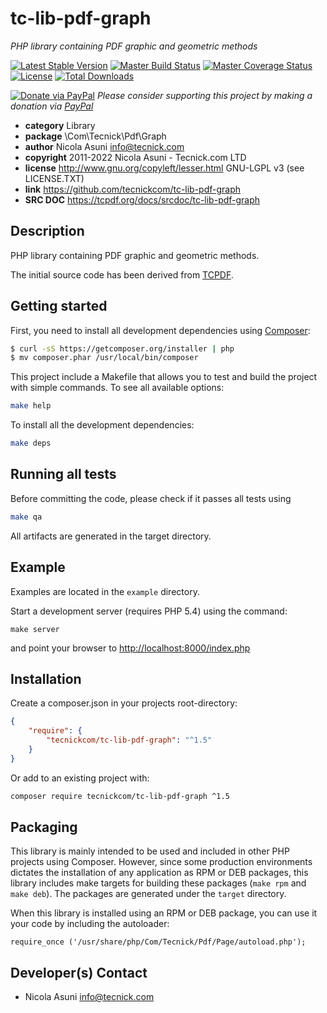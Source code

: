# tc-lib-pdf-graph
*PHP library containing PDF graphic and geometric methods*

[![Latest Stable Version](https://poser.pugx.org/tecnickcom/tc-lib-pdf-graph/version)](https://packagist.org/packages/tecnickcom/tc-lib-pdf-graph)
[![Master Build Status](https://secure.travis-ci.org/tecnickcom/tc-lib-pdf-graph.png?branch=main)](https://travis-ci.org/tecnickcom/tc-lib-pdf-graph?branch=main)
[![Master Coverage Status](https://coveralls.io/repos/tecnickcom/tc-lib-pdf-graph/badge.svg?branch=main&service=github)](https://coveralls.io/github/tecnickcom/tc-lib-pdf-graph?branch=main)
[![License](https://poser.pugx.org/tecnickcom/tc-lib-pdf-graph/license)](https://packagist.org/packages/tecnickcom/tc-lib-pdf-graph)
[![Total Downloads](https://poser.pugx.org/tecnickcom/tc-lib-pdf-graph/downloads)](https://packagist.org/packages/tecnickcom/tc-lib-pdf-graph)

[![Donate via PayPal](https://img.shields.io/badge/donate-paypal-87ceeb.svg)](https://www.paypal.com/cgi-bin/webscr?cmd=_donations&currency_code=GBP&business=paypal@tecnick.com&item_name=donation%20for%20tc-lib-pdf-graph%20project)
*Please consider supporting this project by making a donation via [PayPal](https://www.paypal.com/cgi-bin/webscr?cmd=_donations&currency_code=GBP&business=paypal@tecnick.com&item_name=donation%20for%20tc-lib-pdf-graph%20project)*

* **category**    Library
* **package**     \Com\Tecnick\Pdf\Graph
* **author**      Nicola Asuni <info@tecnick.com>
* **copyright**   2011-2022 Nicola Asuni - Tecnick.com LTD
* **license**     http://www.gnu.org/copyleft/lesser.html GNU-LGPL v3 (see LICENSE.TXT)
* **link**        https://github.com/tecnickcom/tc-lib-pdf-graph
* **SRC DOC**     https://tcpdf.org/docs/srcdoc/tc-lib-pdf-graph

## Description

PHP library containing PDF graphic and geometric methods.

The initial source code has been derived from [TCPDF](<http://www.tcpdf.org>).


## Getting started

First, you need to install all development dependencies using [Composer](https://getcomposer.org/):

```bash
$ curl -sS https://getcomposer.org/installer | php
$ mv composer.phar /usr/local/bin/composer
```

This project include a Makefile that allows you to test and build the project with simple commands.
To see all available options:

```bash
make help
```

To install all the development dependencies:

```bash
make deps
```

## Running all tests

Before committing the code, please check if it passes all tests using

```bash
make qa
```

All artifacts are generated in the target directory.


## Example

Examples are located in the `example` directory.

Start a development server (requires PHP 5.4) using the command:

```
make server
```

and point your browser to <http://localhost:8000/index.php>


## Installation

Create a composer.json in your projects root-directory:

```json
{
    "require": {
        "tecnickcom/tc-lib-pdf-graph": "^1.5"
    }
}
```

Or add to an existing project with: 

```bash
composer require tecnickcom/tc-lib-pdf-graph ^1.5
```


## Packaging

This library is mainly intended to be used and included in other PHP projects using Composer.
However, since some production environments dictates the installation of any application as RPM or DEB packages,
this library includes make targets for building these packages (`make rpm` and `make deb`).
The packages are generated under the `target` directory.

When this library is installed using an RPM or DEB package, you can use it your code by including the autoloader:
```
require_once ('/usr/share/php/Com/Tecnick/Pdf/Page/autoload.php');
```




## Developer(s) Contact

* Nicola Asuni <info@tecnick.com>
